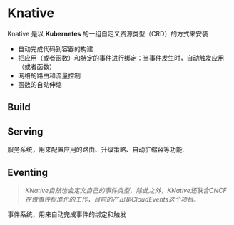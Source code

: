 # Knative

Knative 是以 **Kubernetes** 的一组自定义资源类型（CRD）的方式来安装

- 自动完成代码到容器的构建
- 把应用（或者函数）和特定的事件进行绑定：当事件发生时，自动触发应用（或者函数）
- 网络的路由和流量控制
- 函数的自动伸缩

## Build 



## Serving

服务系统，用来配置应用的路由、升级策略、自动扩缩容等功能.



## Eventing

>  *KNative自然也会定义自己的事件类型，除此之外，KNative还联合CNCF在做事件标准化的工作，目前的产出是CloudEvents这个项目。*

事件系统，用来自动完成事件的绑定和触发